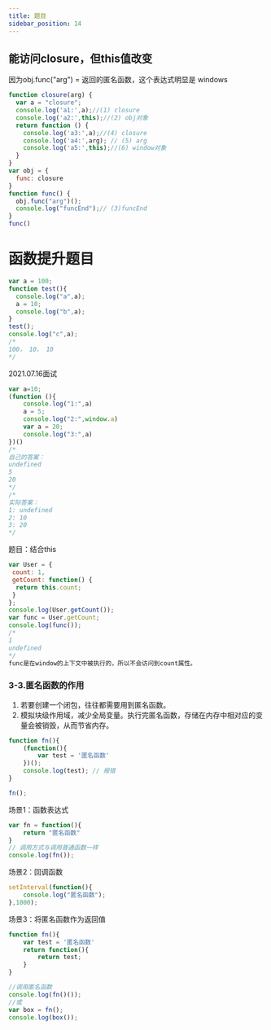 ```yaml
---
title: 题目
sidebar_position: 14
---
```


## 能访问closure，但this值改变
因为obj.func("arg") = 返回的匿名函数，这个表达式明显是 windows
```js
function closure(arg) {
  var a = "closure";
  console.log('a1:',a);//(1) closure
  console.log('a2:',this);//(2) obj对象
  return function () {
    console.log('a3:',a);//(4) closure
    console.log('a4:',arg); // (5) arg
    console.log('a5:',this);//(6) window对象
  }
}
var obj = {
  func: closure
}
function func() {
  obj.func("arg")();
  console.log("funcEnd");// (3)funcEnd
}
func()
```


# 函数提升题目
```js
var a = 100;  
function test(){  
  console.log("a",a);  
  a = 10;
  console.log("b",a);  
}  
test();
console.log("c",a);
/*
100， 10， 10
*/
```


2021.07.16面试
```js
var a=10;
(function (){
    console.log("1:",a)
    a = 5;
    console.log("2:",window.a)
    var a = 20;
    console.log("3:",a)
})()
/*
自己的答案：
undefined
5
20
*/
/*
实际答案：
1: undefined
2: 10
3: 20
*/
```

题目：结合this
```js
var User = {
 count: 1,
 getCount: function() {
  return this.count;
 }
};
console.log(User.getCount()); 
var func = User.getCount;
console.log(func());
/*
1
undefined
*/
func是在window的上下文中被执行的，所以不会访问到count属性。
```


### 3-3.匿名函数的作用
1. 若要创建一个闭包，往往都需要用到匿名函数。
2. 模拟块级作用域，减少全局变量。执行完匿名函数，存储在内存中相对应的变量会被销毁，从而节省内存。
```js
function fn(){
    (function(){
        var test = '匿名函数'
    })();
    console.log(test); // 报错
}

fn();
```

场景1：函数表达式
```js
var fn = function(){
    return "匿名函数"
}
// 调用方式与调用普通函数一样
console.log(fn());
```

场景2：回调函数
```js
setInterval(function(){
    console.log("匿名函数");
},1000);
```

场景3：将匿名函数作为返回值
```js
function fn(){
    var test = '匿名函数'
    return function(){
        return test;
    }
}

//调用匿名函数
console.log(fn()());
//或
var box = fn();
console.log(box());
```
